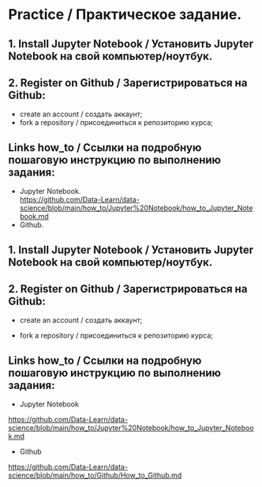 # Practice / Практическое задание.

## 1. Install Jupyter Notebook / Установить Jupyter Notebook на свой компьютер/ноутбук.
## 2. Register on Github / Зарегистрироваться на Github:
- create an account / создать аккаунт;
- fork a repository / присоединиться к репозиторию курса;
## Links how_to / Ссылки на подробную пошаговую инструкцию по выполнению задания:
- Jupyter Notebook.   
https://github.com/Data-Learn/data-science/blob/main/how_to/Jupyter%20Notebook/how_to_Jupyter_Notebook.md
- Github.   

## 1. Install Jupyter Notebook / Установить Jupyter Notebook на свой компьютер/ноутбук.

## 2. Register on Github / Зарегистрироваться  на  Github:

- create an account / создать аккаунт;

- fork a repository / присоединиться к репозиторию курса;


## Links how_to / Ссылки на подробную пошаговую инструкцию по выполнению задания:

- Jupyter Notebook

https://github.com/Data-Learn/data-science/blob/main/how_to/Jupyter%20Notebook/how_to_Jupyter_Notebook.md

- Github

https://github.com/Data-Learn/data-science/blob/main/how_to/Github/How_to_Github.md
